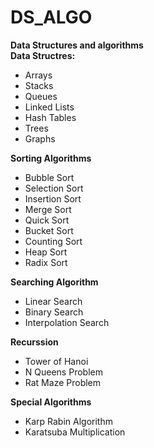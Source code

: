 # DS_ALGO
<b>Data Structures and algorithms </b>
<br>
<b>Data Structres:</b>
<ul>
<li>Arrays</li>
<li>Stacks</li>
<li>Queues</li>
<li>Linked Lists</li>
<li>Hash Tables</li>
<li>Trees</li>
<li>Graphs</li>
</ul>

<b>Sorting Algorithms</b>
<ul>
<li>Bubble Sort</li>
<li>Selection Sort</li>
<li>Insertion Sort</li>
<li>Merge Sort</li>
<li>Quick Sort</li>
<li>Bucket Sort</li>
<li>Counting Sort</li>
<li>Heap Sort</li>
<li>Radix Sort</li>
</ul>

<b>Searching Algorithm</b>
<ul>
<li>Linear Search</li>
<li>Binary Search</li>
<li>Interpolation Search</li>
</ul>

<b>Recurssion</b>
<ul>
<li>Tower of Hanoi</li>
<li>N Queens Problem</li>
<li>Rat Maze Problem</li>
</ul>

<b>Special Algorithms</b>
<ul>
<li>Karp Rabin Algorithm</li>
<li>Karatsuba Multiplication</li>
</ul>
